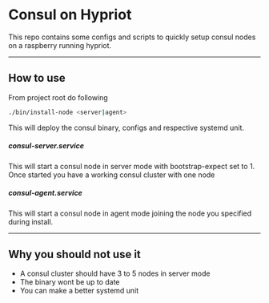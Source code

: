 # Consul on Hypriot

This repo contains some configs and scripts to quickly setup consul nodes on a raspberry running hypriot.

---
## How to use

From project root do following

```bash
./bin/install-node <server|agent>
```

This will deploy the consul binary, configs and respective systemd unit.

##### consul-server.service
This will start a consul node in server mode with bootstrap-expect set to 1.
Once started you have a working consul cluster with one node

##### consul-agent.service
This will start a consul node in agent mode joining the node you specified during install.

---
## Why you should not use it

- A consul cluster should have 3 to 5 nodes in server mode
- The binary wont be up to date
- You can make a better systemd unit
